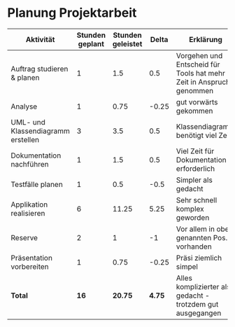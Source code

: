 # Planung Projektarbeit

| Aktivität                          | Stunden geplant | Stunden geleistet | Delta | Erklärung                                                           |
| ---------------------------------- | --------------- | ----------------- | ----- | ------------------------------------------------------------------- |
| Auftrag studieren & planen         | 1               | 1.5               | 0.5   | Vorgehen und Entscheid für Tools hat mehr Zeit in Anspruch genommen |
| Analyse                            | 1               | 0.75              | -0.25 | gut vorwärts gekommen                                               |
| UML- und Klassendiagramm erstellen | 3               | 3.5               | 0.5   | Klassendiagramm benötigt viel Zeit                                  |
| Dokumentation nachführen           | 1               | 1.5               | 0.5   | Viel Zeit für Dokumentation erforderlich                            |
| Testfälle planen                   | 1               | 0.5               | -0.5  | Simpler als gedacht                                                 |
| Applikation realisieren            | 6               | 11.25             | 5.25  | Sehr schnell komplex geworden                                       |
| Reserve                            | 2               | 1                 | -1    | Vor allem in oben genannten Pos. vorhanden                          |
| Präsentation vorbereiten           | 1               | 0.75              | -0.25 | Präsi ziemlich simpel                                               |
| **Total**                          | **16**          | **20.75**         |**4.75**| Alles komplizierter als gedacht - trotzdem gut ausgegangen          |
